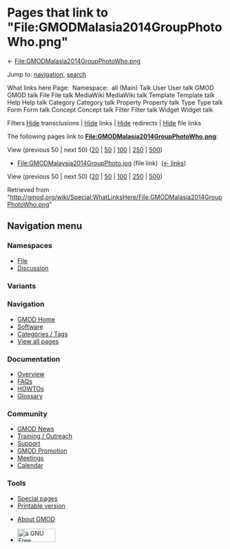 <div id="mw-page-base" class="noprint">

</div>

<div id="mw-head-base" class="noprint">

</div>

<div id="content" class="mw-body" role="main">

<span id="top"></span>

<div id="mw-js-message" style="display:none;">

</div>



# <span dir="auto">Pages that link to "File:GMODMalasia2014GroupPhotoWho.png"</span>

<div id="bodyContent">

<div id="contentSub">

←
[File:GMODMalasia2014GroupPhotoWho.png](/wiki/File:GMODMalasia2014GroupPhotoWho.png "File:GMODMalasia2014GroupPhotoWho.png")

</div>

<div id="jump-to-nav" class="mw-jump">

Jump to: [navigation](#mw-navigation), [search](#p-search)

</div>

<div id="mw-content-text">

What links here Page:  Namespace:  all (Main) Talk User User talk GMOD
GMOD talk File File talk MediaWiki MediaWiki talk Template Template talk
Help Help talk Category Category talk Property Property talk Type Type
talk Form Form talk Concept Concept talk Filter Filter talk Widget
Widget talk

Filters
[Hide](/mediawiki/index.php?title=Special:WhatLinksHere/File:GMODMalasia2014GroupPhotoWho.png&hidetrans=1 "Special:WhatLinksHere/File:GMODMalasia2014GroupPhotoWho.png")
transclusions \|
[Hide](/mediawiki/index.php?title=Special:WhatLinksHere/File:GMODMalasia2014GroupPhotoWho.png&hidelinks=1 "Special:WhatLinksHere/File:GMODMalasia2014GroupPhotoWho.png")
links \|
[Hide](/mediawiki/index.php?title=Special:WhatLinksHere/File:GMODMalasia2014GroupPhotoWho.png&hideredirs=1 "Special:WhatLinksHere/File:GMODMalasia2014GroupPhotoWho.png")
redirects \|
[Hide](/mediawiki/index.php?title=Special:WhatLinksHere/File:GMODMalasia2014GroupPhotoWho.png&hideimages=1 "Special:WhatLinksHere/File:GMODMalasia2014GroupPhotoWho.png")
file links

The following pages link to
**[File:GMODMalasia2014GroupPhotoWho.png](/wiki/File:GMODMalasia2014GroupPhotoWho.png "File:GMODMalasia2014GroupPhotoWho.png")**:

View (previous 50 \| next 50)
([20](/mediawiki/index.php?title=Special:WhatLinksHere/File:GMODMalasia2014GroupPhotoWho.png&limit=20 "Special:WhatLinksHere/File:GMODMalasia2014GroupPhotoWho.png")
\|
[50](/mediawiki/index.php?title=Special:WhatLinksHere/File:GMODMalasia2014GroupPhotoWho.png&limit=50 "Special:WhatLinksHere/File:GMODMalasia2014GroupPhotoWho.png")
\|
[100](/mediawiki/index.php?title=Special:WhatLinksHere/File:GMODMalasia2014GroupPhotoWho.png&limit=100 "Special:WhatLinksHere/File:GMODMalasia2014GroupPhotoWho.png")
\|
[250](/mediawiki/index.php?title=Special:WhatLinksHere/File:GMODMalasia2014GroupPhotoWho.png&limit=250 "Special:WhatLinksHere/File:GMODMalasia2014GroupPhotoWho.png")
\|
[500](/mediawiki/index.php?title=Special:WhatLinksHere/File:GMODMalasia2014GroupPhotoWho.png&limit=500 "Special:WhatLinksHere/File:GMODMalasia2014GroupPhotoWho.png"))

- [File:GMODMalaysia2014GroupPhoto.jpg](/wiki/File:GMODMalaysia2014GroupPhoto.jpg "File:GMODMalaysia2014GroupPhoto.jpg")
  (file link) ‎ <span class="mw-whatlinkshere-tools">([←
  links](/mediawiki/index.php?title=Special:WhatLinksHere&target=File%3AGMODMalaysia2014GroupPhoto.jpg "Special:WhatLinksHere"))</span>

View (previous 50 \| next 50)
([20](/mediawiki/index.php?title=Special:WhatLinksHere/File:GMODMalasia2014GroupPhotoWho.png&limit=20 "Special:WhatLinksHere/File:GMODMalasia2014GroupPhotoWho.png")
\|
[50](/mediawiki/index.php?title=Special:WhatLinksHere/File:GMODMalasia2014GroupPhotoWho.png&limit=50 "Special:WhatLinksHere/File:GMODMalasia2014GroupPhotoWho.png")
\|
[100](/mediawiki/index.php?title=Special:WhatLinksHere/File:GMODMalasia2014GroupPhotoWho.png&limit=100 "Special:WhatLinksHere/File:GMODMalasia2014GroupPhotoWho.png")
\|
[250](/mediawiki/index.php?title=Special:WhatLinksHere/File:GMODMalasia2014GroupPhotoWho.png&limit=250 "Special:WhatLinksHere/File:GMODMalasia2014GroupPhotoWho.png")
\|
[500](/mediawiki/index.php?title=Special:WhatLinksHere/File:GMODMalasia2014GroupPhotoWho.png&limit=500 "Special:WhatLinksHere/File:GMODMalasia2014GroupPhotoWho.png"))

</div>

<div class="printfooter">

Retrieved from
"<http://gmod.org/wiki/Special:WhatLinksHere/File:GMODMalasia2014GroupPhotoWho.png>"

</div>

<div id="catlinks" class="catlinks catlinks-allhidden">

</div>

<div class="visualClear">

</div>

</div>

</div>

<div id="mw-navigation">

## Navigation menu

<div id="mw-head">



<div id="left-navigation">

<div id="p-namespaces" class="vectorTabs" role="navigation"
aria-labelledby="p-namespaces-label">

### Namespaces

- <span id="ca-nstab-image"><a href="/wiki/File:GMODMalasia2014GroupPhotoWho.png" accesskey="c"
  title="View the file page [c]">File</a></span>
- <span id="ca-talk"><a
  href="/mediawiki/index.php?title=File_talk:GMODMalasia2014GroupPhotoWho.png&amp;action=edit&amp;redlink=1"
  accesskey="t"
  title="Discussion about the content page [t]">Discussion</a></span>

</div>

<div id="p-variants" class="vectorMenu emptyPortlet" role="navigation"
aria-labelledby="p-variants-label">

### 

### Variants[](#)

<div class="menu">

</div>

</div>

</div>

<div id="right-navigation">





</div>



</div>

</div>

</div>

<div id="mw-panel">

<div id="p-logo" role="banner">

<a href="/wiki/Main_Page"
style="background-image: url(http://gmod.org/images/GMOD-cogs.png);"
title="Visit the main page"></a>

</div>

<div id="p-Navigation" class="portal" role="navigation"
aria-labelledby="p-Navigation-label">

### Navigation

<div class="body">

- <span id="n-GMOD-Home">[GMOD Home](/wiki/Main_Page)</span>
- <span id="n-Software">[Software](/wiki/GMOD_Components)</span>
- <span id="n-Categories-.2F-Tags">[Categories /
  Tags](/wiki/Categories)</span>
- <span id="n-View-all-pages">[View all
  pages](/wiki/Special:AllPages)</span>

</div>

</div>

<div id="p-Documentation" class="portal" role="navigation"
aria-labelledby="p-Documentation-label">

### Documentation

<div class="body">

- <span id="n-Overview">[Overview](/wiki/Overview)</span>
- <span id="n-FAQs">[FAQs](/wiki/Category:FAQ)</span>
- <span id="n-HOWTOs">[HOWTOs](/wiki/Category:HOWTO)</span>
- <span id="n-Glossary">[Glossary](/wiki/Glossary)</span>

</div>

</div>

<div id="p-Community" class="portal" role="navigation"
aria-labelledby="p-Community-label">

### Community

<div class="body">

- <span id="n-GMOD-News">[GMOD News](/wiki/GMOD_News)</span>
- <span id="n-Training-.2F-Outreach">[Training /
  Outreach](/wiki/Training_and_Outreach)</span>
- <span id="n-Support">[Support](/wiki/Support)</span>
- <span id="n-GMOD-Promotion">[GMOD
  Promotion](/wiki/GMOD_Promotion)</span>
- <span id="n-Meetings">[Meetings](/wiki/Meetings)</span>
- <span id="n-Calendar">[Calendar](/wiki/Calendar)</span>

</div>

</div>

<div id="p-tb" class="portal" role="navigation"
aria-labelledby="p-tb-label">

### Tools

<div class="body">

- <span id="t-specialpages"><a href="/wiki/Special:SpecialPages" accesskey="q"
  title="A list of all special pages [q]">Special pages</a></span>
- <span id="t-print"><a
  href="/mediawiki/index.php?title=Special:WhatLinksHere/File:GMODMalasia2014GroupPhotoWho.png&amp;printable=yes"
  rel="alternate" accesskey="p"
  title="Printable version of this page [p]">Printable version</a></span>

</div>

</div>

</div>

</div>

<div id="footer" role="contentinfo">

- <span id="footer-places-about">[About
  GMOD](/wiki/GMOD:About "GMOD:About")</span>

<!-- -->

- <span id="footer-copyrightico">[<img src="http://www.gnu.org/graphics/gfdl-logo-small.png" width="88"
  height="31" alt="a GNU Free Documentation License" />](http://www.gnu.org/licenses/fdl-1.3.html)</span>




</div>
